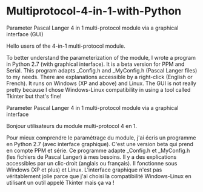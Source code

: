 # Multiprotocol-4-in-1-with-Python

Parameter Pascal Langer 4 in 1 multi-protocol module via a graphical interface (GUI)

Hello users of the 4-in-1 multi-protocol module.

To better understand the parameterization of the module, I wrote a program in Python 2.7 (with graphical interface).
It is a beta version for PPM and Serial.
This program adapts _Config.h and _MyConfig.h (Pascal Langer files) to my needs.
There are explanations accessible by a right-click (English or French).
It runs on Windows (XP and above) and Linux.
The GUI is not really pretty because I chose Windows-Linux compatibility in
using a tool called Tkinter but that's fine!


Parameter Pascal Langer 4 in 1 multi-protocol module via a graphical interface

Bonjour utilisateurs du module multi-protocol 4 en 1.

Pour mieux comprendre le paramétrage du module, j'ai écris un programme en Python 2.7 (avec interface graphique).
C'est une version beta qui prend en compte PPM et série.
Ce programme adapte _Config.h et _MyConfig.h (les fichiers de Pascal Langer) à mes besoins.
Il y a des explications accessibles par un clic-droit (anglais ou français).
Il fonctionne sous Windows (XP et plus) et Linux.
L'interface graphique n'est pas véritablement jolie parce que j'ai choisi la compatibilité Windows-Linux en 
utilisant un outil appelé Tkinter mais ça va !

